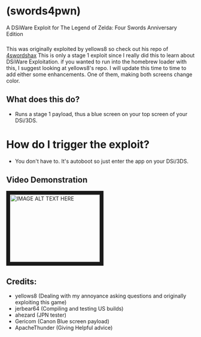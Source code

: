 # (swords4pwn)
A DSiWare Exploit for The Legend of Zelda: Four Swords Anniversary Edition
###
This was originally exploited by yellows8 so check out his repo of <a href="https://github.com/yellows8/dsi/">4swordshax</a>
This is only a stage 1 exploit since I really did this to learn about DSiWare Exploitation. if you wanted to run into the homebrew loader with this, I suggest looking at yellows8's repo.
I will update this time to time to add either some enhancements. One of them, making both screens change color.
###
## What does this do?
* Runs a stage 1 payload, thus a blue screen on your top screen of your DSi/3DS.
###
# How do I trigger the exploit?
* You don't have to. It's autoboot so just enter the app on your DSi/3DS.
###
## Video Demonstration
<a href="https://www.youtube.com/watch?v=ti46hnb18vY
" target="_blank"><img src="http://img.youtube.com/vi/ti46hnb18vY.jpg" 
alt="IMAGE ALT TEXT HERE" width="240" height="180" border="10" /></a>
###
## Credits:
* yellows8 (Dealing with my annoyance asking questions and originally exploiting this game)
* jerbear64 (Compiling and testing US builds)
* ahezard (JPN tester)
* Gericom (Canon Blue screen payload)
* ApacheThunder (Giving Helpful advice)
